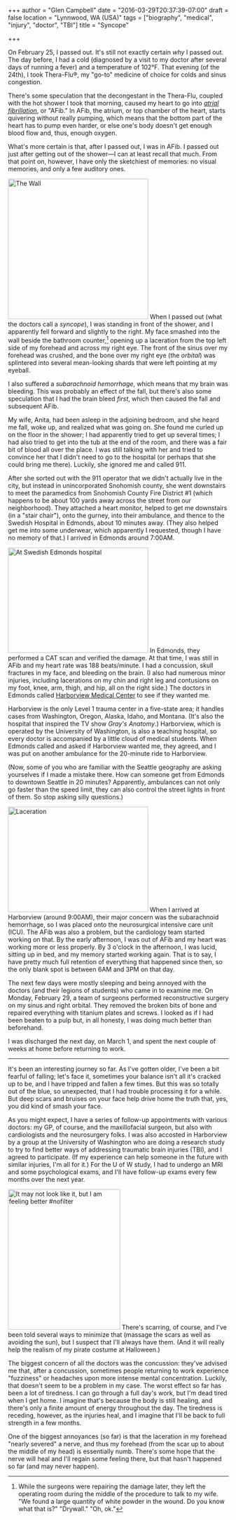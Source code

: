 +++
author = "Glen Campbell"
date = "2016-03-29T20:37:39-07:00"
draft = false
location = "Lynnwood, WA (USA)"
tags = ["biography", "medical", "injury", "doctor", "TBI"]
title = "Syncope"

+++

On February 25, I passed out. It's still not exactly certain *why* I passed out. The day before, I had a cold (diagnosed by a visit to my doctor after several days of running a fever) and a temperature of 102&deg;F. That evening (of the 24th), I took Thera-Flu&reg;, my "go-to" medicine of choice for colds and sinus congestion. 

There's some speculation that the decongestant in the Thera-Flu, coupled with the hot shower I took that morning, caused my heart to go into [*atrial fibrillation*](https://en.wikipedia.org/wiki/Atrial_fibrillation), or "AFib." In AFib, the atrium, or top chamber of the heart, starts quivering without really pumping, which means that the bottom part of the heart has to pump even harder, or else one's body doesn't get enough blood flow and, thus, enough oxygen. 

What's more certain is that, after I passed out, I was in AFib. I passed out just after getting out of the shower&mdash;I can at least recall that much. From that point on, however, I have only the sketchiest of memories: no visual memories, and only a few auditory ones.

<a data-flickr-embed="true"  href="https://www.flickr.com/photos/gecampbell/25492847426/in/datetaken/" title="The Wall"><img src="https://farm2.staticflickr.com/1533/25492847426_8686c3c575_n.jpg" width="320" height="320" alt="The Wall" class="pull-right"></a><script async src="//embedr.flickr.com/assets/client-code.js" charset="utf-8"></script>
When I passed out (what the doctors call a *syncope*), I was standing in front of the shower, and I apparently fell forward and slightly to the right. My face smashed into the wall beside the bathroom counter,[^1] opening up a laceration from the top left side of my forehead and across my right eye. The front of the sinus over my forehead was crushed, and the bone over my right eye (the *orbital*) was splintered into several mean-looking shards that were left pointing at my eyeball. 

I also suffered a *subarachnoid hemorrhage*, which means that my brain was bleeding. This was probably an effect of the fall, but there's also some speculation that I had the brain bleed *first*, which then caused the fall and subsequent AFib. 

My wife, Anita, had been asleep in the adjoining bedroom, and she heard me fall, woke up, and realized what was going on. She found me curled up on the floor in the shower; I had apparently tried to get up several times; I had also tried to get into the tub at the end of the room, and there was a fair bit of blood all over the place. I was still talking with her and tried to convince her that I didn't need to go to the hospital (or perhaps that she could bring me there). Luckily, she ignored me and called 911. 

After she sorted out with the 911 operator that we didn't actually live in the city, but instead in unincorporated Snohomish county, she went downstairs to meet the paramedics from Snohomish County Fire District #1 (which happens to be about 100 yards away across the street from our neighborhood). They attached a heart monitor, helped to get me downstairs (in a "stair chair"), onto the gurney, into their ambulance, and thence to the Swedish Hospital in Edmonds, about 10 minutes away. (They also helped get me into some underwear, which apparently I requested, though I have no memory of that.) I arrived in Edmonds around 7:00AM. 

<a data-flickr-embed="true"  href="https://www.flickr.com/photos/gecampbell/25432915524/in/dateposted-public/" title="At Swedish Edmonds hospital"><img src="https://farm2.staticflickr.com/1665/25432915524_08879acc59_n.jpg" width="320" height="240" alt="At Swedish Edmonds hospital" class="pull-left"></a><script async src="//embedr.flickr.com/assets/client-code.js" charset="utf-8"></script>
In Edmonds, they performed a CAT scan and verified the damage. At that time, I was still in AFib and my heart rate was 188 beats/minute. I had a concussion, skull fractures in my face, and bleeding on the brain. (I also had numerous minor injuries, including lacerations on my chin and right leg and contusions on my foot, knee, arm, thigh, and hip, all on the right side.) The doctors in Edmonds called [Harborview Medical Center](https://en.wikipedia.org/wiki/Harborview_Medical_Center) to see if they wanted me. 

Harborview is the only Level 1 trauma center in a five-state area; it handles cases from Washington, Oregon, Alaska, Idaho, and Montana. (It's also the hospital that inspired the TV show *Gray's Anatomy*.) Harborview, which is operated by the University of Washington, is also a teaching hospital, so every doctor is accompanied by a little cloud of medical students. When Edmonds called and asked if Harborview wanted me, they agreed, and I was put on another ambulance for the 20-minute ride to Harborview.

(Now, some of you who are familiar with the Seattle geography are asking yourselves if I made a mistake there. How can someone get from Edmonds to downtown Seattle in 20 minutes? Apparently, ambulances can not only go faster than the speed limit, they can also control the street lights in front of them. So stop asking silly questions.)

<a data-flickr-embed="true"  href="https://www.flickr.com/photos/gecampbell/25945145602/in/dateposted-public/" title="Laceration"><img src="https://farm2.staticflickr.com/1718/25945145602_9ba4928581_n.jpg" width="320" height="240" alt="Laceration" class="pull-left"></a><script async src="//embedr.flickr.com/assets/client-code.js" charset="utf-8"></script>
When I arrived at Harborview (around 9:00AM), their major concern was the subarachnoid hemorrhage, so I was placed onto the neurosurgical intensive care unit (ICU). The AFib was also a problem, but the cardiology team started working on that. By the early afternoon, I was out of AFib and my heart was working more or less properly. By 3 o'clock in the afternoon, I was lucid, sitting up in bed, and my memory started working again. That is to say, I have pretty much full retention of everything that happened since then, so the only blank spot is between 6AM and 3PM on that day. 

The next few days were mostly sleeping and being annoyed with the doctors (and their legions of students) who came in to examine me. On Monday, February 29, a team of surgeons performed reconstructive surgery on my sinus and right orbital. They removed the broken bits of bone and repaired everything with titanium plates and screws. I looked as if I had been beaten to a pulp but, in all honesty, I was doing much better than beforehand. 

I was discharged the next day, on March 1, and spent the next couple of weeks at home before returning to work. 

----

It's been an interesting journey so far. As I've gotten older, I've been a bit fearful of falling; let's face it, sometimes your balance isn't all it's cracked up to be, and I have tripped and fallen a few times. But this was so totally out of the blue, so unexpected, that I had trouble processing it for a while. But deep scars and bruises on your face help drive home the truth that, yes, you did kind of smash your face. 

As you might expect, I have a series of follow-up appointments with various doctors: my GP, of course, and the maxillofacial surgeon, but also with cardiologists and the neurosurgery folks. I was also accosted in Harborview by a group at the University of Washington who are doing a research study to try to find better ways of addressing traumatic brain injuries (TBI), and I agreed to participate. (If my experience can help someone in the future with similar injuries, I'm all for it.) For the U of W study, I had to undergo an MRI and some psychological exams, and I'll have follow-up exams every few months over the next year.

<a data-flickr-embed="true"  href="https://www.flickr.com/photos/gecampbell/25383263131/in/dateposted-public/" title="It may not look like it, but I am feeling better #nofilter"><img src="https://farm2.staticflickr.com/1689/25383263131_f1421ef8a4_n.jpg" width="256" height="320" alt="It may not look like it, but I am feeling better #nofilter" class="pull-right"></a><script async src="//embedr.flickr.com/assets/client-code.js" charset="utf-8"></script>
There's scarring, of course, and I've been told several ways to minimize that (massage the scars as well as avoiding the sun), but I suspect that I'll always have them. (And it will really help the realism of my pirate costume at Halloween.)

The biggest concern of all the doctors was the concussion: they've advised me that, after a concussion, sometimes people returning to work experience "fuzziness" or headaches upon more intense mental concentration. Luckily, that doesn't seem to be a problem in my case. The worst effect so far has been a lot of tiredness. I can go through a full day's work, but I'm dead tired when I get home. I imagine that's because the body is still healing, and there's only a finite amount of energy throughout the day. The tiredness is receding, however, as the injuries heal, and I imagine that I'll be back to full strength in a few months. 

One of the biggest annoyances (so far) is that the laceration in my forehead "nearly severed" a nerve, and thus my forehead (from the scar up to about the middle of my head) is essentially numb. There's some hope that the nerve will heal and I'll regain some feeling there, but that hasn't happened so far (and may never happen). 

[^1]: While the surgeons were repairing the damage later, they left the operating room during the middle of the procedure to talk to my wife. "We found a large quantity of white powder in the wound. Do you know what that is?" "Drywall." "Oh, ok."